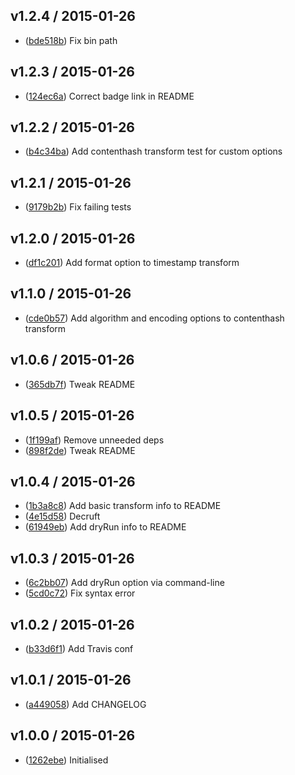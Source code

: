 ## v1.2.4 / 2015-01-26

 * ([bde518b](https://github.com/tanem/rename-pipeline/commit/bde518b290102af2d90e896adf5e2674cdc78709)) Fix bin path

## v1.2.3 / 2015-01-26

 * ([124ec6a](https://github.com/tanem/rename-pipeline/commit/124ec6ac3fe55087a5f8f8f1d752e2e4d0c9848e)) Correct badge link in README

## v1.2.2 / 2015-01-26

 * ([b4c34ba](https://github.com/tanem/rename-pipeline/commit/b4c34ba123da52e42495d8a579e611e558125589)) Add contenthash transform test for custom options

## v1.2.1 / 2015-01-26

 * ([9179b2b](https://github.com/tanem/rename-pipeline/commit/9179b2b8c015c67451bfdc1e4eac5b9ffa8e7085)) Fix failing tests

## v1.2.0 / 2015-01-26

 * ([df1c201](https://github.com/tanem/rename-pipeline/commit/df1c2013f29ba51f1991d69aed4943a01191df0b)) Add format option to timestamp transform

## v1.1.0 / 2015-01-26

 * ([cde0b57](https://github.com/tanem/rename-pipeline/commit/cde0b576fcee308791caebec8d583f1cfd386cd8)) Add algorithm and encoding options to contenthash transform

## v1.0.6 / 2015-01-26

 * ([365db7f](https://github.com/tanem/rename-pipeline/commit/365db7fea40e2d1252d2170bf8c42238afd2872e)) Tweak README

## v1.0.5 / 2015-01-26

 * ([1f199af](https://github.com/tanem/rename-pipeline/commit/1f199af317ab7a874db47137a6e20674add89982)) Remove unneeded deps
 * ([898f2de](https://github.com/tanem/rename-pipeline/commit/898f2de0717b34eb877dd09ba4109944d819f333)) Tweak README

## v1.0.4 / 2015-01-26

 * ([1b3a8c8](https://github.com/tanem/rename-pipeline/commit/1b3a8c8892724e244aeb660d7c5fea9a206e9acb)) Add basic transform info to README
 * ([4e15d58](https://github.com/tanem/rename-pipeline/commit/4e15d5890a3327f57b7384790a2106c28562919b)) Decruft
 * ([61949eb](https://github.com/tanem/rename-pipeline/commit/61949eb4214354c07ec8f85deae752f76b02fd4c)) Add dryRun info to README

## v1.0.3 / 2015-01-26

 * ([6c2bb07](https://github.com/tanem/rename-pipeline/commit/6c2bb07146a4aba33f0e02c38fb344eab2b9ab01)) Add dryRun option via command-line
 * ([5cd0c72](https://github.com/tanem/rename-pipeline/commit/5cd0c7258f0da0fe5a156f3195c08f252da2d5af)) Fix syntax error

## v1.0.2 / 2015-01-26

 * ([b33d6f1](https://github.com/tanem/rename-pipeline/commit/b33d6f11024655c987f1990be6d897e6df87ad10)) Add Travis conf

## v1.0.1 / 2015-01-26

 * ([a449058](https://github.com/tanem/rename-pipeline/commit/a4490580a4d3de7a5294736c67f18299632629d3)) Add CHANGELOG

## v1.0.0 / 2015-01-26

 * ([1262ebe](https://github.com/tanem/rename-pipeline/commit/1262ebee88bde20248ec12323fd5834cc89ead06)) Initialised
